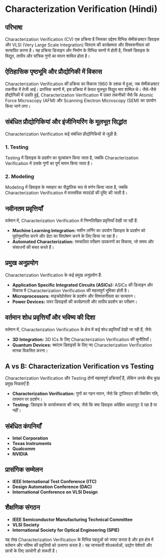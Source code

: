 # Characterization Verification (Hindi)

## परिभाषा
Characterization Verification (CV) एक प्रक्रिया है जिसका उद्देश्य विभिन्न सेमीकंडक्टर डिवाइस और VLSI (Very Large Scale Integration) सिस्टम की कार्यक्षमता और विश्वसनीयता को सत्यापित करना है। यह प्रक्रिया डिजाइन और निर्माण के विभिन्न चरणों में होती है, जिसमें डिवाइस के विद्युत, तापीय और यांत्रिक गुणों का मापन शामिल होता है। 

## ऐतिहासिक पृष्ठभूमि और प्रौद्योगिकी में विकास
Characterization Verification की प्रक्रिया का विकास 1960 के दशक में हुआ, जब सेमीकंडक्टर तकनीक में तेजी आई। प्रारंभिक चरणों में, इस प्रक्रिया में केवल मूलभूत विद्युत माप शामिल थे। जैसे-जैसे प्रौद्योगिकी में उन्नति हुई, Characterization Verification में उन्नत तकनीकों जैसे कि Atomic Force Microscopy (AFM) और Scanning Electron Microscopy (SEM) का उपयोग किया जाने लगा। 

## संबंधित प्रौद्योगिकियां और इंजीनियरिंग के मूलभूत सिद्धांत
Characterization Verification कई संबंधित प्रौद्योगिकियों से जुड़ी है:

### 1. Testing
Testing में डिवाइस के प्रदर्शन का मूल्यांकन किया जाता है, जबकि Characterization Verification में उसके गुणों का पूर्ण मापन किया जाता है। 

### 2. Modeling
Modeling में डिवाइस के व्यवहार का सैद्धांतिक रूप से वर्णन किया जाता है, जबकि Characterization Verification में वास्तविक मापदंडों की पुष्टि की जाती है।

## नवीनतम प्रवृत्तियाँ
वर्तमान में, Characterization Verification में निम्नलिखित प्रवृत्तियाँ देखी जा रही हैं:
- **Machine Learning Integration:** मशीन लर्निंग का उपयोग डिवाइस के प्रदर्शन को पूर्वानुमानित करने और डेटा का विश्लेषण करने के लिए किया जा रहा है।
- **Automated Characterization:** स्वचालित परीक्षण उपकरणों का विकास, जो समय और संसाधनों की बचत करते हैं।

## प्रमुख अनुप्रयोग
Characterization Verification के कई प्रमुख अनुप्रयोग हैं:
- **Application Specific Integrated Circuits (ASICs):** ASICs की डिजाइन और विकास में Characterization Verification की महत्वपूर्ण भूमिका होती है।
- **Microprocessors:** माइक्रोप्रोसेसर के प्रदर्शन और विश्वसनीयता का सत्यापन।
- **Power Devices:** पावर डिवाइसों की कार्यप्रणाली और तापीय प्रदर्शन का परीक्षण।

## वर्तमान शोध प्रवृत्तियाँ और भविष्य की दिशा
वर्तमान में, Characterization Verification के क्षेत्र में कई शोध प्रवृत्तियाँ देखी जा रही हैं, जैसे:
- **3D Integration:** 3D ICs के लिए Characterization Verification की चुनौतियाँ।
- **Quantum Devices:** क्वांटम डिवाइसों के लिए नए Characterization Verification मानक विकसित करना।

## A vs B: Characterization Verification vs Testing
Characterization Verification और Testing दोनों महत्वपूर्ण प्रक्रियाएँ हैं, लेकिन उनके बीच कुछ प्रमुख भिन्नताएँ हैं:
- **Characterization Verification:** गुणों का गहन मापन, जैसे कि ट्रांजिस्टर की स्विचिंग गति, तापमान पर प्रदर्शन।
- **Testing:** डिवाइस के कार्यात्मकता की जांच, जैसे कि क्या डिवाइस अपेक्षित आउटपुट दे रहा है या नहीं।

## संबंधित कंपनियाँ
- **Intel Corporation**
- **Texas Instruments**
- **Qualcomm**
- **NVIDIA**

## प्रासंगिक सम्मेलन
- **IEEE International Test Conference (ITC)**
- **Design Automation Conference (DAC)**
- **International Conference on VLSI Design**

## शैक्षणिक संगठन
- **IEEE Semiconductor Manufacturing Technical Committee**
- **VLSI Society**
- **International Society for Optical Engineering (SPIE)**

यह लेख Characterization Verification के विभिन्न पहलुओं को स्पष्ट करता है और इस क्षेत्र में वर्तमान और भविष्य की प्रवृत्तियों को उजागर करता है। यह जानकारी शोधकर्ताओं, उद्योग पेशेवरों और छात्रों के लिए उपयोगी हो सकती है।